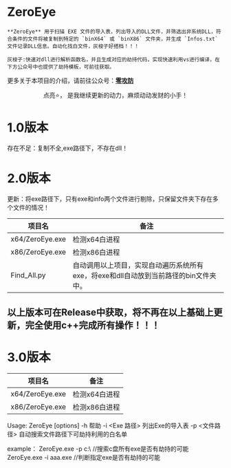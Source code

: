 
# ZeroEye

    **ZeroEye** 用于扫描 EXE 文件的导入表，列出导入的DLL文件，并筛选出非系统DLL，符合条件的文件将被复制到特定的 `binX64` 或 `binX86` 文件夹，并生成 `Infos.txt` 文件记录DLL信息。自动化找白文件，灰梭子好搭档！！！
    
	灰梭子:快速对dll进行解析函数名，并且生成对应的劫持代码，实现快速利用vs进行编译，在下方公众号中也提供了劫持模板，可前往获取。


更多关于本项目的介绍，请前往公众号：**[零攻防](https://mp.weixin.qq.com/s?__biz=MzkyNDUzNjk4MQ==&mid=2247484591&idx=1&sn=50b813e4c626aa967d6c506c4749c032&chksm=c1d51d55f6a294434e27bbcd6dc45268e64ac8a86bc1215c2df9140d350ea2f26ed6d91a2655#rd)**

<center>点亮⭐， 是我继续更新的动力，麻烦动动发财的小手！</center>

# 1.0版本
存在不足：复制不全,exe路径下，不存在dll！

# 2.0版本
更新：将exe路径下，只有exe和info两个文件进行剔除，只保留文件夹下存在多个文件的情况！

| 项目名          | 备注                                                         |
| --------------- | ------------------------------------------------------------ |
| x64/ZeroEye.exe | 检测x64白进程                                                |
| x86/ZeroEye.exe | 检测x86白进程                                                |
| Find_All.py     | 自动调用以上项目，实现自动遍历系统所有exe，将exe和dll自动放到当前路径的bin文件夹中。 |

以上版本可在Release中获取，将不再在以上基础上更新，完全使用c++完成所有操作！！！
---
# 3.0版本
| 项目名          | 备注                                                         |
| --------------- | ------------------------------------------------------------ |
| x64/ZeroEye.exe | 检测x64白进程                                                |
| x86/ZeroEye.exe | 检测x86白进程                                                |

Usage: ZeroEye [options]
    -h     帮助
    -i    <Exe 路径>    列出Exe的导入表
    -p    <文件路径>    自动搜索文件路径下可劫持利用的白名单

example：
  ZeroEye.exe -p c:\             //搜索c盘所有exe是否有劫持的可能
  ZeroEye.exe -i aaa.exe         //判断指定exe是否有劫持的可能
    
